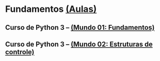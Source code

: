 # Fundamentos [(Aulas)](http://www.cursoemvideo.com/course/curso-python-3/)

## Curso de Python 3 – [(Mundo 01: Fundamentos)](https://github.com/UlissesMartins/Python3/tree/master/Curso%20em%20V%C3%ADdeo/Python3/Mundo%201)

## Curso de Python 3 – [(Mundo 02: Estruturas de controle)](https://github.com/UlissesMartins/Python3/tree/master/Curso%20em%20V%C3%ADdeo/Python3/Mundo%202)
